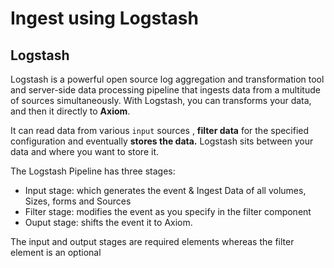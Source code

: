 <div class="axi-header">
  <h1>Ingest using Logstash</h1>
</div>

## Logstash

Logstash is a powerful open source log aggregation and transformation tool and server-side data processing pipeline that ingests data from a multitude of sources simultaneously. With Logstash, you can transforms your data, and then it directly to **Axiom**. 

It can read data from various `input` sources , **filter data** for the specified configuration and eventually **stores the data.**
Logstash sits between your data and where you want to store it. 

The Logstash Pipeline has three stages:
- Input stage: which generates the event & Ingest Data of all volumes, Sizes, forms and Sources
- Filter stage: modifies the event as you specify in the filter component 
- Ouput stage: shifts the event it to Axiom. 

The input and output stages are required elements whereas the filter element is an optional 